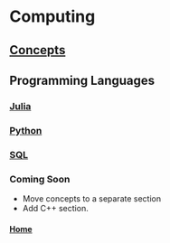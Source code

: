 # Computing

## [Concepts](concepts/README.md)

## Programming Languages
### [Julia](julia/README.md) 
### [Python](python/README.md)
### [SQL](sql/README.md)

### Coming Soon
- Move concepts to a separate section
- Add C++ section.

#### [Home](../README.md)
